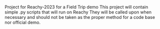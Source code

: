 Project for Reachy-2023 for a Field Trip demo
This project will contain simple .py scripts that will run on Reachy
They will be called upon when necessary and should not be taken as 
the proper method for a code base nor official demo.